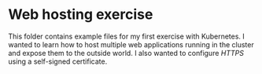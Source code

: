 # Web hosting exercise

This folder contains example files for my first exercise with Kubernetes. I wanted to
learn how to host multiple web applications running in the cluster and expose them to
the outside world. I also wanted to configure *HTTPS* using a self-signed certificate.

<!--
TODO: add link!

The exercise is documented here: []().
-->
